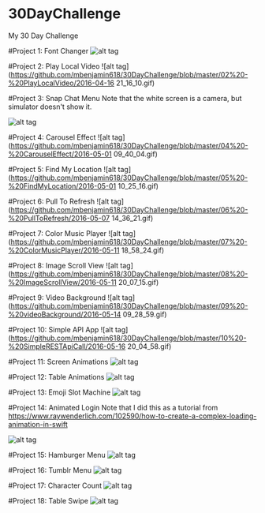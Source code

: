# 30DayChallenge
My 30 Day Challenge

#Project 1: Font Changer
![alt tag](https://github.com/mbenjamin618/30DayChallenge/blob/master/01%20-%20FontChanger/fontChanger.gif)

#Project 2: Play Local Video
![alt tag](https://github.com/mbenjamin618/30DayChallenge/blob/master/02%20-%20PlayLocalVideo/2016-04-16 21_16_10.gif)

#Project 3: Snap Chat Menu
Note that the white screen is a camera, but simulator doesn't show it. 

![alt tag](https://github.com/mbenjamin618/30DayChallenge/blob/master/03%20-%20SnapChatMenu/snapChatMenu.gif)

#Project 4: Carousel Effect
![alt tag](https://github.com/mbenjamin618/30DayChallenge/blob/master/04%20-%20CarouselEffect/2016-05-01 09_40_04.gif)

#Project 5: Find My Location
![alt tag](https://github.com/mbenjamin618/30DayChallenge/blob/master/05%20-%20FindMyLocation/2016-05-01 10_25_16.gif)

#Project 6: Pull To Refresh
![alt tag](https://github.com/mbenjamin618/30DayChallenge/blob/master/06%20-%20PullToRefresh/2016-05-07 14_36_21.gif)

#Project 7: Color Music Player
![alt tag](https://github.com/mbenjamin618/30DayChallenge/blob/master/07%20-%20ColorMusicPlayer/2016-05-11 18_58_24.gif)

#Project 8: Image Scroll View
![alt tag](https://github.com/mbenjamin618/30DayChallenge/blob/master/08%20-%20ImageScrollView/2016-05-11 20_07_15.gif)

#Project 9: Video Background
![alt tag](https://github.com/mbenjamin618/30DayChallenge/blob/master/09%20-%20videoBackground/2016-05-14 09_28_59.gif)

#Project 10: Simple API App
![alt tag](https://github.com/mbenjamin618/30DayChallenge/blob/master/10%20-%20SimpleRESTApiCall/2016-05-16 20_04_58.gif)

#Project 11: Screen Animations
![alt tag](https://github.com/mbenjamin618/30DayChallenge/blob/master/11%20-%20SignUpAnimation/appGif.gif)

#Project 12: Table Animations
![alt tag](https://github.com/mbenjamin618/30DayChallenge/blob/master/12%20-%20TableViewControllerAnimations/animation.gif)

#Project 13: Emoji Slot Machine 
![alt tag](https://github.com/mbenjamin618/30DayChallenge/blob/master/13%20-%20EmojiSlotMachine/emoji.gif)

#Project 14: Animated Login 
Note that I did this as a tutorial from https://www.raywenderlich.com/102590/how-to-create-a-complex-loading-animation-in-swift

![alt tag](https://github.com/mbenjamin618/30DayChallenge/blob/master/14%20-%20AnimatedLogin/animation.gif)

#Project 15: Hamburger Menu 
![alt tag](https://github.com/mbenjamin618/30DayChallenge/blob/master/15%20-%20HamburgerMenu/menu.gif)

#Project 16: Tumblr Menu 
![alt tag](https://github.com/mbenjamin618/30DayChallenge/blob/master/16%20-%20TumblrMenuReCreation/tumblr.gif)

#Project 17: Character Count
![alt tag](https://github.com/mbenjamin618/30DayChallenge/blob/master/17%20-%20charLimit/count.gif)

#Project 18: Table Swipe 
![alt tag](https://github.com/mbenjamin618/30DayChallenge/blob/master/18%20-%20CollectionViewAnimation/sideSwipe.gif)



